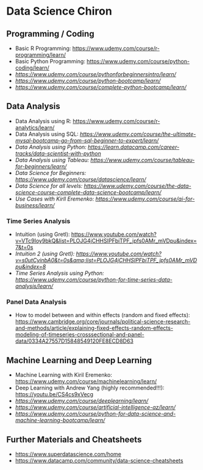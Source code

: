 # Data Science Chiron

## Programming / Coding

* Basic R Programming: https://www.udemy.com/course/r-programming/learn/
* Basic Python Programming: https://www.udemy.com/course/python-coding/learn/
* *https://www.udemy.com/course/pythonforbeginnersintro/learn/*
* *https://www.udemy.com/course/python-bootcamp/learn/*
* *https://www.udemy.com/course/complete-python-bootcamp/learn/*

## Data Analysis

* Data Analysis using R: https://www.udemy.com/course/r-analytics/learn/
* Data Analysis using SQL: *https://www.udemy.com/course/the-ultimate-mysql-bootcamp-go-from-sql-beginner-to-expert/learn/*
* *Data Analysis using Python: https://learn.datacamp.com/career-tracks/data-scientist-with-python*
* *Data Analysis using Tableau: https://www.udemy.com/course/tableau-for-beginners/learn/*
* *Data Science for Beginners: https://www.udemy.com/course/datascience/learn/*
* *Data Science for all levels: https://www.udemy.com/course/the-data-science-course-complete-data-science-bootcamp/learn/*
* *Use Cases with Kirll Eremenko: https://www.udemy.com/course/ai-for-business/learn/*


### Time Series Analysis

* Intuition (using Gretl): https://www.youtube.com/watch?v=VTc9Ioy9bkQ&list=PLOJG4jCHHSIPFbiTPF_jpfs0AMr_mVDpu&index=7&t=0s
* *Intuition 2 (using Gretl): https://www.youtube.com/watch?v=s0utCyinbA0&t=0s&amp;list=PLOJG4jCHHSIPFbiTPF_jpfs0AMr_mVDpu&index=8*
* *Time Series Analysis using Python: https://www.udemy.com/course/python-for-time-series-data-analysis/learn/*

### Panel Data Analysis

* How to model between and within effects (random and fixed effects): https://www.cambridge.org/core/journals/political-science-research-and-methods/article/explaining-fixed-effects-random-effects-modeling-of-timeseries-crosssectional-and-panel-data/0334A27557D15848549120FE8ECD8D63

## Machine Learning and Deep Learning

* Machine Learning with Kiril Eremenko: https://www.udemy.com/course/machinelearning/learn/
* Deep Learning with Andrew Yang (highly recommended!!!): https://youtu.be/CS4cs9xVecg
* *https://www.udemy.com/course/deeplearning/learn/*
* *https://www.udemy.com/course/artificial-intelligence-az/learn/*
* *https://www.udemy.com/course/python-for-data-science-and-machine-learning-bootcamp/learn/*

## Further Materials and Cheatsheets

* https://www.superdatascience.com/home
* https://www.datacamp.com/community/data-science-cheatsheets
